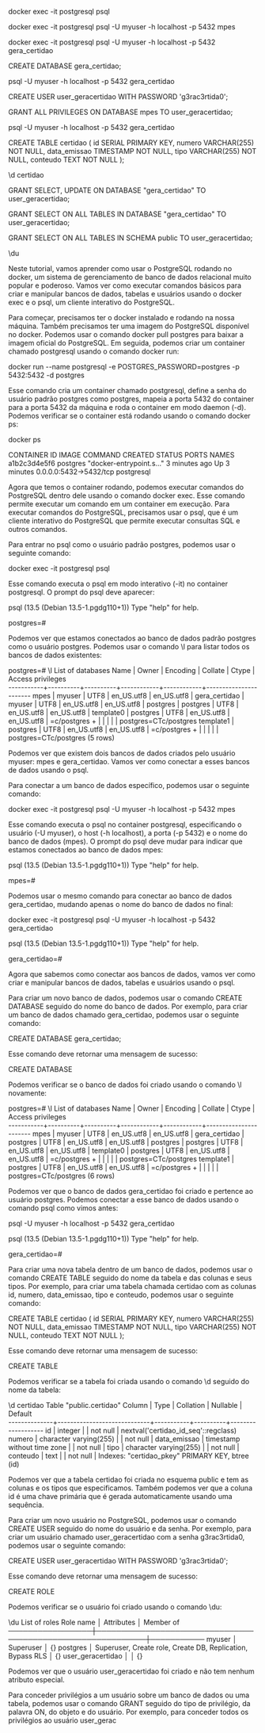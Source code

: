 docker exec -it postgresql psql

docker exec -it postgresql psql -U myuser -h localhost -p 5432 mpes

docker exec -it postgresql psql -U myuser -h localhost -p 5432 gera_certidao




CREATE DATABASE gera_certidao;

psql -U myuser -h localhost -p 5432 gera_certidao

CREATE USER user_geracertidao WITH PASSWORD 'g3rac3rtida0';

GRANT ALL PRIVILEGES ON DATABASE mpes TO user_geracertidao;

psql -U myuser -h localhost -p 5432 gera_certidao

CREATE TABLE certidao (
  id SERIAL PRIMARY KEY,
  numero VARCHAR(255) NOT NULL,
  data_emissao TIMESTAMP NOT NULL,
  tipo VARCHAR(255) NOT NULL,
  conteudo TEXT NOT NULL
);


\d certidao

GRANT SELECT, UPDATE ON DATABASE "gera_certidao" TO user_geracertidao;

GRANT SELECT ON ALL TABLES IN DATABASE "gera_certidao" TO user_geracertidao;

GRANT SELECT ON ALL TABLES IN SCHEMA public TO user_geracertidao;


\du



Neste tutorial, vamos aprender como usar o PostgreSQL rodando no docker, um sistema de gerenciamento de banco de dados relacional muito popular e poderoso. Vamos ver como executar comandos básicos para criar e manipular bancos de dados, tabelas e usuários usando o docker exec e o psql, um cliente interativo do PostgreSQL.

Para começar, precisamos ter o docker instalado e rodando na nossa máquina. Também precisamos ter uma imagem do PostgreSQL disponível no docker. Podemos usar o comando docker pull postgres para baixar a imagem oficial do PostgreSQL. Em seguida, podemos criar um container chamado postgresql usando o comando docker run:

docker run --name postgresql -e POSTGRES_PASSWORD=postgres -p 5432:5432 -d postgres

Esse comando cria um container chamado postgresql, define a senha do usuário padrão postgres como postgres, mapeia a porta 5432 do container para a porta 5432 da máquina e roda o container em modo daemon (-d). Podemos verificar se o container está rodando usando o comando docker ps:

docker ps

CONTAINER ID   IMAGE      COMMAND                  CREATED         STATUS         PORTS                    NAMES
a1b2c3d4e5f6   postgres   "docker-entrypoint.s…"   3 minutes ago   Up 3 minutes   0.0.0.0:5432->5432/tcp   postgresql

Agora que temos o container rodando, podemos executar comandos do PostgreSQL dentro dele usando o comando docker exec. Esse comando permite executar um comando em um container em execução. Para executar comandos do PostgreSQL, precisamos usar o psql, que é um cliente interativo do PostgreSQL que permite executar consultas SQL e outros comandos.

Para entrar no psql como o usuário padrão postgres, podemos usar o seguinte comando:

docker exec -it postgresql psql

Esse comando executa o psql em modo interativo (-it) no container postgresql. O prompt do psql deve aparecer:

psql (13.5 (Debian 13.5-1.pgdg110+1))
Type "help" for help.

postgres=#

Podemos ver que estamos conectados ao banco de dados padrão postgres como o usuário postgres. Podemos usar o comando \l para listar todos os bancos de dados existentes:

postgres=# \l
                              List of databases
   Name    |  Owner   | Encoding |  Collate   |   Ctype    |   Access privileges   
-----------+----------+----------+------------+------------+-----------------------
 mpes      | myuser   | UTF8     | en_US.utf8 | en_US.utf8 | 
 gera_certidao | myuser   | UTF8     | en_US.utf8 | en_US.utf8 | 
 postgres  | postgres | UTF8     | en_US.utf8 | en_US.utf8 | 
 template0 | postgres | UTF8     | en_US.utf8 | en_US.utf8 | =c/postgres          +
           |          |          |            |            | postgres=CTc/postgres
 template1 | postgres | UTF8     | en_US.utf8 | en_US.utf8 | =c/postgres          +
           |          |          |            |            | postgres=CTc/postgres
(5 rows)

Podemos ver que existem dois bancos de dados criados pelo usuário myuser: mpes e gera_certidao. Vamos ver como conectar a esses bancos de dados usando o psql.

Para conectar a um banco de dados específico, podemos usar o seguinte comando:

docker exec -it postgresql psql -U myuser -h localhost -p 5432 mpes

Esse comando executa o psql no container postgresql, especificando o usuário (-U myuser), o host (-h localhost), a porta (-p 5432) e o nome do banco de dados (mpes). O prompt do psql deve mudar para indicar que estamos conectados ao banco de dados mpes:

psql (13.5 (Debian 13.5-1.pgdg110+1))
Type "help" for help.

mpes=#

Podemos usar o mesmo comando para conectar ao banco de dados gera_certidao, mudando apenas o nome do banco de dados no final:

docker exec -it postgresql psql -U myuser -h localhost -p 5432 gera_certidao

psql (13.5 (Debian 13.5-1.pgdg110+1))
Type "help" for help.

gera_certidao=#

Agora que sabemos como conectar aos bancos de dados, vamos ver como criar e manipular bancos de dados, tabelas e usuários usando o psql.

Para criar um novo banco de dados, podemos usar o comando CREATE DATABASE seguido do nome do banco de dados. Por exemplo, para criar um banco de dados chamado gera_certidao, podemos usar o seguinte comando:

CREATE DATABASE gera_certidao;

Esse comando deve retornar uma mensagem de sucesso:

CREATE DATABASE

Podemos verificar se o banco de dados foi criado usando o comando \l novamente:

postgres=# \l
                              List of databases
   Name    |  Owner   | Encoding |  Collate   |   Ctype    |   Access privileges   
-----------+----------+----------+------------+------------+-----------------------
 mpes      | myuser   | UTF8     | en_US.utf8 | en_US.utf8 | 
 gera_certidao | postgres  | UTF8     | en_US.utf8 | en_US.utf8 | 
 postgres  | postgres | UTF8     | en_US.utf8 | en_US.utf8 | 
 template0 | postgres | UTF8     | en_US.utf8 | en_US.utf8 | =c/postgres          +
           |          |          |            |            | postgres=CTc/postgres
 template1 | postgres | UTF8     | en_US.utf8 | en_US.utf8 | =c/postgres          +
           |          |          |            |            | postgres=CTc/postgres
(6 rows)

Podemos ver que o banco de dados gera_certidao foi criado e pertence ao usuário postgres. Podemos conectar a esse banco de dados usando o comando psql como vimos antes:

psql -U myuser -h localhost -p 5432 gera_certidao

psql (13.5 (Debian 13.5-1.pgdg110+1))
Type "help" for help.

gera_certidao=#

Para criar uma nova tabela dentro de um banco de dados, podemos usar o comando CREATE TABLE seguido do nome da tabela e das colunas e seus tipos. Por exemplo, para criar uma tabela chamada certidao com as colunas id, numero, data_emissao, tipo e conteudo, podemos usar o seguinte comando:

CREATE TABLE certidao ( id SERIAL PRIMARY KEY, numero VARCHAR(255) NOT NULL, data_emissao TIMESTAMP NOT NULL, tipo VARCHAR(255) NOT NULL, conteudo TEXT NOT NULL );

Esse comando deve retornar uma mensagem de sucesso:

CREATE TABLE

Podemos verificar se a tabela foi criada usando o comando \d seguido do nome da tabela:

\d certidao
                               Table "public.certidao"
    Column    |            Type             | Collation | Nullable |      Default      
--------------+-----------------------------+-----------+----------+-------------------
 id           | integer                     |           | not null | nextval('certidao_id_seq'::regclass)
 numero       | character varying(255)      |           | not null |
 data_emissao | timestamp without time zone |           | not null |
 tipo         | character varying(255)      |           | not null |
 conteudo     | text                        |           | not null |
Indexes:
    "certidao_pkey" PRIMARY KEY, btree (id)

Podemos ver que a tabela certidao foi criada no esquema public e tem as colunas e os tipos que especificamos. Também podemos ver que a coluna id é uma chave primária que é gerada automaticamente usando uma sequência.

Para criar um novo usuário no PostgreSQL, podemos usar o comando CREATE USER seguido do nome do usuário e da senha. Por exemplo, para criar um usuário chamado user_geracertidao com a senha g3rac3rtida0, podemos usar o seguinte comando:

CREATE USER user_geracertidao WITH PASSWORD 'g3rac3rtida0';

Esse comando deve retornar uma mensagem de sucesso:

CREATE ROLE

Podemos verificar se o usuário foi criado usando o comando \du:

\du
                                   List of roles
    Role name    │                         Attributes                         │ Member of 
─────────────────┼────────────────────────────────────────────────────────────┼───────────
 myuser         │ Superuser                                                  │ {}
 postgres       │ Superuser, Create role, Create DB, Replication, Bypass RLS │ {}
 user_geracertidao │                                                            │ {}

Podemos ver que o usuário user_geracertidao foi criado e não tem nenhum atributo especial.

Para conceder privilégios a um usuário sobre um banco de dados ou uma tabela, podemos usar o comando GRANT seguido do tipo de privilégio, da palavra ON, do objeto e do usuário. Por exemplo, para conceder todos os privilégios ao usuário user_gerac
